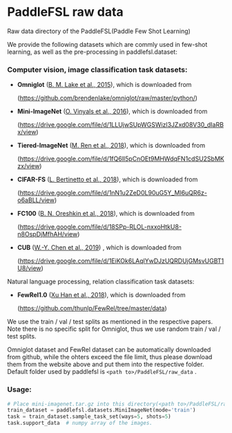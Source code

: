 # PaddleFSL raw data

Raw data directory of the PaddleFSL(Paddle Few Shot Learning)

We provide the following datasets which are commly used in few-shot learning, as well as the pre-processing in paddlefsl.dataset:

### Computer vision, image classification task datasets:

- **Omniglot** ([B. M. Lake et al., 2015](http://www.sciencemag.org/content/350/6266/1332.short)), which is downloaded from

   (https://github.com/brendenlake/omniglot/raw/master/python/)

- **Mini-ImageNet** ([O. Vinyals et al., 2016](https://arxiv.org/abs/1606.04080)), which is downloaded from 

  (https://drive.google.com/file/d/1LLUjwSUpWGSWizl3JZxd08V30_dIaRBx/view)

- **Tiered-ImageNet** ([M. Ren et al., 2018](https://arxiv.org/abs/1803.00676)), which is downloaded from

  (https://drive.google.com/file/d/1fQ6lI5pCnOEt9MHWdqFN1cdSU2SbMKzx/view)

- **CIFAR-FS** ([L. Bertinetto et al., 2018](https://arxiv.org/abs/1805.08136)), which is downloaded from 

  (https://drive.google.com/file/d/1nN1u2ZeD0L90uG5Y_Ml6uQR6z-o6aBLL/view)

- **FC100** ([B. N. Oreshkin et al., 2018](https://arxiv.org/abs/1805.10123)), which is downloaded from 

  (https://drive.google.com/file/d/18SPp-RLOL-nxxoHtkU8-n8OspDjMfhAH/view)

- **CUB** ([W.-Y. Chen et al., 2019](https://arxiv.org/abs/1904.04232)) , which is downloaded from 

  (https://drive.google.com/file/d/1EiKOk6LAqlYwDJzUQRDUjGMsvUGBT1U8/view)

Natural language processing, relation classification task datasets:

- **FewRel1.0** ([Xu Han et al., 2018](https://aclanthology.org/D18-1514.pdf)), which is downloaded from

  (https://github.com/thunlp/FewRel/tree/master/data)

We use the train / val / test splits as mentioned in the respective papers. Note there is no specific split for Omniglot, thus we use random train / val / test splits.

Omniglot dataset and FewRel dataset can be automatically downloaded from github, while the ohters exceed the file limit, thus please download them from the website above and put them into the respective folder. Default folder used by paddlefsl is `<path to>/PaddleFSL/raw_data` .

### Usage:

```python
# Place mini-imagenet.tar.gz into this directory(<path to>/PaddleFSL/raw_data) or any path that you set.
train_dataset = paddlefsl.datasets.MiniImageNet(mode='train')
task = train_dataset.sample_task_set(ways=5, shots=5)
task.support_data  # numpy array of the images.
```


